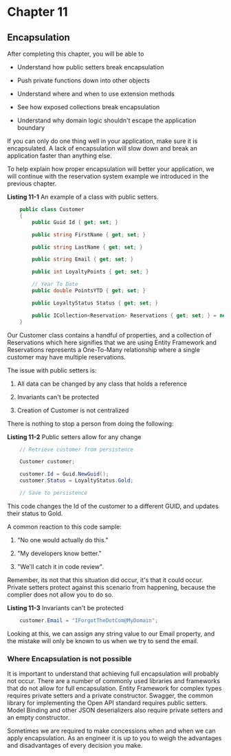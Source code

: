# Chapter 11

## Encapsulation

After completing this chapter, you will be able to

- Understand how public setters break encapsulation

- Push private functions down into other objects

- Understand where and when to use extension methods

- See how exposed collections break encapsulation

- Understand why domain logic shouldn't escape the application boundary

If you can only do one thing well in your application, make sure it is encapsulated. A lack of encapsulation will slow down and break an application faster than anything else.

To help explain how proper encapsulation will better your application, we will continue with the reservation system example we introduced in the previous chapter.

**Listing 11-1** An example of a class with public setters.

```csharp
    public class Customer
    {
        public Guid Id { get; set; }

        public string FirstName { get; set; }

        public string LastName { get; set; }

        public string Email { get; set; }

        public int LoyaltyPoints { get; set; }

        // Year To Date
        public double PointsYTD { get; set; }

        public LoyaltyStatus Status { get; set; }

        public ICollection<Reservation> Reservations { get; set; } = new List<Reservation>();
    }
```

Our Customer class contains a handful of properties, and a collection of Reservations which here signifies that we are using Entity Framework and Reservations represents a One-To-Many relationship where a single customer may have multiple reservations.

The issue with public setters is:

1. All data can be changed by any class that holds a reference

2. Invariants can't be protected

3. Creation of Customer is not centralized

There is nothing to stop a person from doing the following:

**Listing 11-2** Public setters allow for any change

```csharp
    // Retrieve customer from persistence

    Customer customer;

    customer.Id = Guid.NewGuid();
    customer.Status = LoyaltyStatus.Gold;

    // Save to persistence
```

This code changes the Id of the customer to a different GUID, and updates their status to Gold.

A common reaction to this code sample:

1. "No one would actually do this."

2. "My developers know better."

3. "We'll catch it in code review".

Remember, its not that this situation did occur, it's that it could occur. Private setters protect against this scenario from happening, because the complier does not allow you to do so.

**Listing 11-3** Invariants can't be protected

```csharp
    customer.Email = "IForgotTheDotCom@MyDomain";
```

Looking at this, we can assign any string value to our Email property, and the mistake will only be known to us when we try to send the email.

### Where Encapsulation is not possible

It is important to understand that achieving full encapsulation will probably not occur. There are a number of commonly used libraries and frameworks that do not allow for full encapsulation. Entity Framework for complex types requires private setters and a private constructor. Swagger, the common library for implementing the Open API standard requires public setters. Model Binding and other JSON deserializers also require private setters and an empty constructor.

Sometimes we are required to make concessions when and when we can apply encapsulation. As an engineer it is up to you to weigh the advantages and disadvantages of every decision you make.
